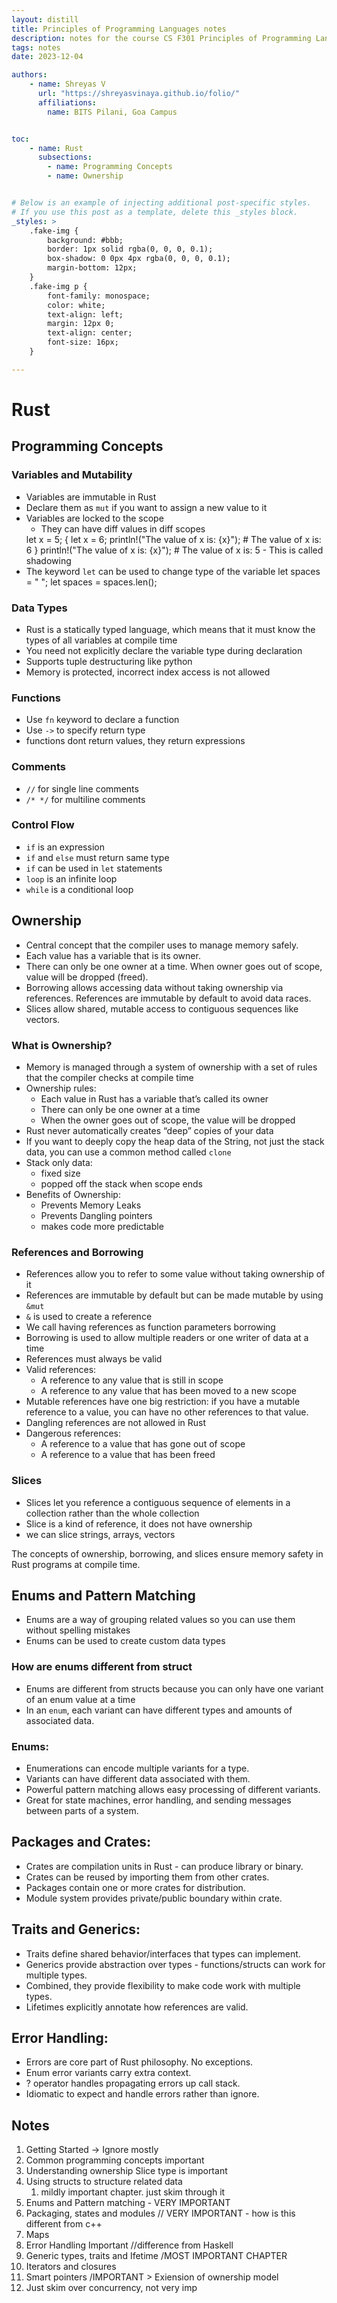 ```yaml
---
layout: distill
title: Principles of Programming Languages notes
description: notes for the course CS F301 Principles of Programming Languages
tags: notes 
date: 2023-12-04 

authors:
    - name: Shreyas V
      url: "https://shreyasvinaya.github.io/folio/"
      affiliations:
        name: BITS Pilani, Goa Campus


toc:
    - name: Rust
      subsections:
        - name: Programming Concepts
        - name: Ownership


# Below is an example of injecting additional post-specific styles.
# If you use this post as a template, delete this _styles block.
_styles: >
    .fake-img {
        background: #bbb;
        border: 1px solid rgba(0, 0, 0, 0.1);
        box-shadow: 0 0px 4px rgba(0, 0, 0, 0.1);
        margin-bottom: 12px;
    }
    .fake-img p {
        font-family: monospace;
        color: white;
        text-align: left;
        margin: 12px 0;
        text-align: center;
        font-size: 16px;
    }

---
```


# Rust
## Programming Concepts
### Variables and Mutability
- Variables are immutable in Rust
- Declare them as `mut` if you want to assign a new value to it
- Variables are locked to the scope
    - They can have diff values in diff scopes
    <d-code block language="rust">
        let x = 5;
        {
            let x = 6;
            println!("The value of x is: {x}");
            # The value of x is: 6
        }
        println!("The value of x is: {x}");
        # The value of x is: 5
    </d-code>
    - This is called shadowing
- The keyword `let` can be used to change type of the variable
    <d-code block language="rust">
        let spaces = "   ";
        let spaces = spaces.len();
    </d-code>

### Data Types
- Rust is a statically typed language, which means that it must know the types of all variables at compile time
- You need not explicitly declare the variable type during declaration
- Supports tuple destructuring like python
- Memory is protected, incorrect index access is not allowed

### Functions
- Use `fn` keyword to declare a function
- Use `->` to specify return type
- functions dont return values, they return expressions

### Comments
- `//` for single line comments
- `/* */` for multiline comments

### Control Flow
- `if` is an expression
- `if` and `else` must return same type
- `if` can be used in `let` statements
- `loop` is an infinite loop
- `while` is a conditional loop

## Ownership
- Central concept that the compiler uses to manage memory safely. 
- Each value has a variable that is its owner.
- There can only be one owner at a time. When owner goes out of scope, value will be dropped (freed).
- Borrowing allows accessing data without taking ownership via references. References are immutable by default to avoid data races.
- Slices allow shared, mutable access to contiguous sequences like vectors. 

### What is Ownership?
- Memory is managed through a system of ownership with a set of rules that the compiler checks at compile time
- Ownership rules:
    - Each value in Rust has a variable that’s called its owner
    - There can only be one owner at a time
    - When the owner goes out of scope, the value will be dropped
- Rust never automatically creates “deep” copies of your data
- If you want to deeply copy the heap data of the String, not just the stack data, you can use a common method called `clone`
- Stack only data:
    - fixed size
    - popped off the stack when scope ends
- Benefits of Ownership:
    - Prevents Memory Leaks
    - Prevents Dangling pointers
    - makes code more predictable

### References and Borrowing
- References allow you to refer to some value without taking ownership of it
- References are immutable by default but can be made mutable by using `&mut`
- `&` is used to create a reference
- We call having references as function parameters borrowing
- Borrowing is used to allow multiple readers or one writer of data at a time
- References must always be valid
- Valid references:
    - A reference to any value that is still in scope
    - A reference to any value that has been moved to a new scope
- Mutable references have one big restriction: if you have a mutable reference to a value, you can have no other references to that value.
- Dangling references are not allowed in Rust
- Dangerous references:
    - A reference to a value that has gone out of scope
    - A reference to a value that has been freed

### Slices
- Slices let you reference a contiguous sequence of elements in a collection rather than the whole collection
- Slice is a kind of reference, it does not have ownership
- we can slice strings, arrays, vectors

The concepts of ownership, borrowing, and slices ensure memory safety in Rust programs at compile time. 

## Enums and Pattern Matching
- Enums are a way of grouping related values so you can use them without spelling mistakes
- Enums can be used to create custom data types
### How are enums different from struct
- Enums are different from structs because you can only have one variant of an enum value at a time
- In an `enum`, each variant can have different types and amounts of associated data.


### Enums:  
- Enumerations can encode multiple variants for a type.
- Variants can have different data associated with them.
- Powerful pattern matching allows easy processing of different variants.
- Great for state machines, error handling, and sending messages between parts of a system.

## Packages and Crates:
- Crates are compilation units in Rust - can produce library or binary.
- Crates can be reused by importing them from other crates. 
- Packages contain one or more crates for distribution.
- Module system provides private/public boundary within crate.

## Traits and Generics:
- Traits define shared behavior/interfaces that types can implement.
- Generics provide abstraction over types - functions/structs can work for multiple types.
- Combined, they provide flexibility to make code work with multiple types.
- Lifetimes explicitly annotate how references are valid.

## Error Handling: 
- Errors are core part of Rust philosophy. No exceptions.  
- Enum error variants carry extra context.
- ? operator handles propagating errors up call stack.
- Idiomatic to expect and handle errors rather than ignore.


## Notes
1. Getting Started -> Ignore mostly
2. Common programming concepts important
3. Understanding ownership
	Slice type is important
4. Using structs to structure related data
	1. mildly important chapter. just skim through it
5. Enums and Pattern matching - VERY IMPORTANT
6. Packaging, states and modules // VERY IMPORTANT - how is this different from c++
7. Maps
8. Error Handling Important //difference from Haskell
9. Generic types, traits and Ifetime /MOST IMPORTANT CHAPTER
10. Iterators and closures
11. Smart pointers /IMPORTANT > Exiension of ownership model
12. Just skim over concurrency, not very imp